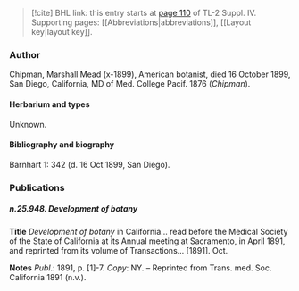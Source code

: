 > [!cite] BHL link: this entry starts at [page 110](https://www.biodiversitylibrary.org/item/103860#page/120/mode/1up) of TL-2 Suppl. IV.
> Supporting pages: [[Abbreviations|abbreviations]], [[Layout key|layout key]].

### Author

Chipman, Marshall Mead (x-1899), American botanist, died 16 October 1899, San Diego, California, MD of Med. College Pacif. 1876 (*Chipman*).

#### Herbarium and types

Unknown.

#### Bibliography and biography

Barnhart 1: 342 (d. 16 Oct 1899, San Diego).

### Publications

##### n.25.948. Development of botany

**Title**
*Development of botany* in California... read before the Medical Society of the State of California at its Annual meeting at Sacramento, in April 1891, and reprinted from its volume of Transactions... \[1891\]. Oct.

**Notes**
*Publ*.: 1891, p. \[1\]-7. *Copy*: NY. – Reprinted from Trans. med. Soc. California 1891 (n.v.).

